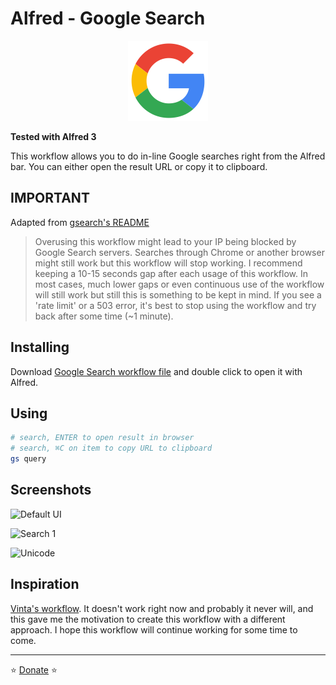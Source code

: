 # Alfred - Google Search

<p align="center">
<img src="https://github.com/aviaryan/alfred-google-search/raw/master/src/icon.png">
</p>

**Tested with Alfred 3**

This workflow allows you to do in-line Google searches right from the Alfred bar.
You can either open the result URL or copy it to clipboard.


## IMPORTANT

Adapted from [gsearch's README](https://github.com/aviaryan/python-gsearch)

> Overusing this workflow might lead to your IP being blocked by Google Search servers.
Searches through Chrome or another browser might still work but this workflow will stop working.
I recommend keeping a 10-15 seconds gap after each usage of this workflow.
In most cases, much lower gaps or even continuous use of the workflow will still work but still this is something to be kept in mind.
If you see a 'rate limit' or a 503 error, it's best to stop using the workflow and try back after some time (~1 minute).


## Installing

Download [Google Search workflow file](https://github.com/aviaryan/alfred-google-search/raw/master/Google%20Search.alfredworkflow) 
and double click to open it with Alfred.


## Using

```sh
# search, ENTER to open result in browser
# search, ⌘C on item to copy URL to clipboard
gs query
```


## Screenshots

![Default UI](https://i.imgur.com/8fGcx4j.png)

![Search 1](https://i.imgur.com/WeBLxZp.png)

![Unicode](https://i.imgur.com/h6Pe6IK.png)


## Inspiration

[Vinta's workflow](https://github.com/vinta/alfred-google-inline-workflow). 
It doesn't work right now and probably it never will, 
and this gave me the motivation to create this workflow with a different approach.
I hope this workflow will continue working for some time to come.


----

⭐️ [Donate](https://www.paypal.me/aviaryan) ⭐️
